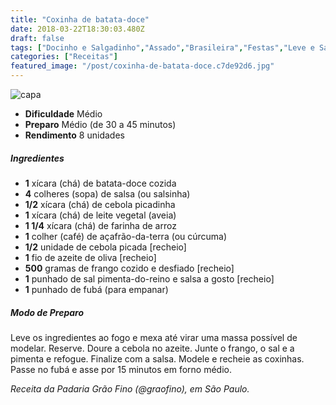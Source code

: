 ```yaml
---
title: "Coxinha de batata-doce"
date: 2018-03-22T18:30:03.480Z
draft: false
tags: ["Docinho e Salgadinho","Assado","Brasileira","Festas","Leve e Saudável","Alimentação saudável"]
categories: ["Receitas"]
featured_image: "/post/coxinha-de-batata-doce.c7de92d6.jpg"
---
```


![capa](/post/coxinha-de-batata-doce.c7de92d6.jpg)

*   **Dificuldade** Médio
*   **Preparo** Médio (de 30 a 45 minutos)
*   **Rendimento** 8 unidades

##### Ingredientes

*   **1** xícara (chá) de batata-doce cozida
*   **4** colheres (sopa) de salsa (ou salsinha)
*   **1/2** xícara (chá) de cebola picadinha
*   **1** xícara (chá) de leite vegetal (aveia)
*   **1 1/4** xícara (chá) de farinha de arroz
*   **1** colher (café) de açafrão-da-terra (ou cúrcuma)
*   **1/2** unidade de cebola picada \[recheio\]
*   **1** fio de azeite de oliva \[recheio\]
*   **500** gramas de frango cozido e desfiado \[recheio\]
*   **1** punhado de sal pimenta-do-reino e salsa a gosto \[recheio\]
*   **1** punhado de fubá (para empanar)

##### Modo de Preparo

Leve os ingredientes ao fogo e mexa até virar uma massa possível de modelar. Reserve. Doure a cebola no azeite. Junte o frango, o sal e a pimenta e refogue. Finalize com a salsa. Modele e recheie as coxinhas. Passe no fubá e asse por 15 minutos em forno médio.

_Receita da Padaria Grão Fino (@graofino), em São Paulo._
